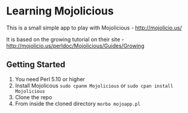 # Learning Mojolicious

This is a small simple app to play with Mojolicious - http://mojolicio.us/

It is based on the growing tutorial on their site - http://mojolicio.us/perldoc/Mojolicious/Guides/Growing

## Getting Started

1. You need Perl 5.10 or higher
2. Install Mojolicous `sudo cpanm Mojolicious` or `sudo cpan install Mojolicious`
3. Clone the repo
4. From inside the cloned directory `morbo mojoapp.pl`